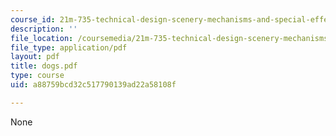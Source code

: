 ```yaml
---
course_id: 21m-735-technical-design-scenery-mechanisms-and-special-effects-spring-2004
description: ''
file_location: /coursemedia/21m-735-technical-design-scenery-mechanisms-and-special-effects-spring-2004/a88759bcd32c517790139ad22a58108f_dogs.pdf
file_type: application/pdf
layout: pdf
title: dogs.pdf
type: course
uid: a88759bcd32c517790139ad22a58108f

---
```

None
